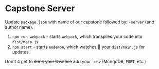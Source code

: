 # Capstone Server

Update `package.json` with name of our capstone followed by: `-server` (and author name).

1. `npm run webpack` - starts `webpack`, which transpiles your code into `dist/main.js`
2. `npm start` - starts `nodemon`, which watches 👀 your `dist/main.js` for updates.

Don't 4 get to ~~drink your Ovaltine~~ add your `.env` (MongoDB, `PORT`, etc.)
